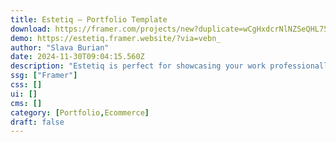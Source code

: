 ```yaml
---
title: Estetiq — Portfolio Template
download: https://framer.com/projects/new?duplicate=wCgHxdcrNlNZSeQHL75R&duplicateType=siteTemplate?aff=YGGpO5
demo: https://estetiq.framer.website/?via=vebn_
author: "Slava Burian"
date: 2024-11-30T09:04:15.560Z
description: "Estetiq is perfect for showcasing your work professionally and stylishly. You can showcase your work, sell digital products and write articles, as well as present yourself in a captivating way."
ssg: ["Framer"]
css: []
ui: []
cms: []
category: [Portfolio,Ecommerce]
draft: false
---
```

